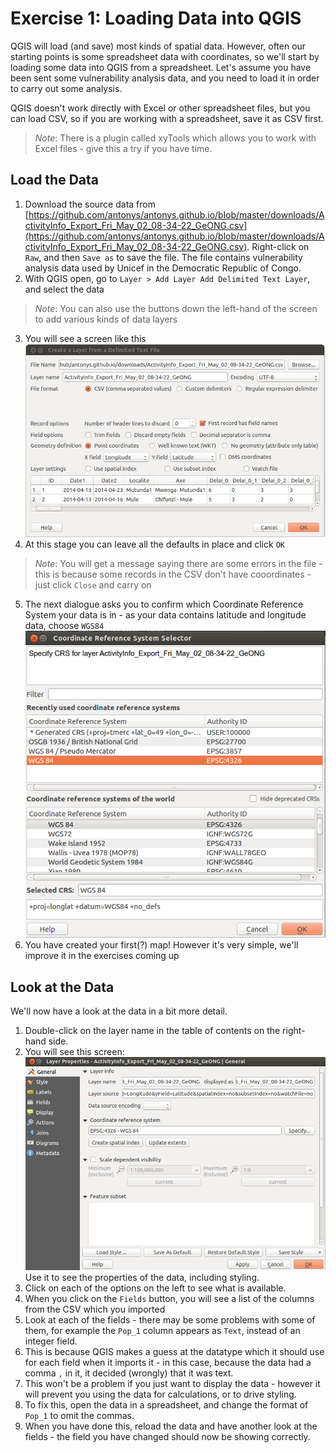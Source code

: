 Exercise 1: Loading Data into QGIS
==================================
QGIS will load (and save) most kinds of spatial data. However, often our starting points is some spreadsheet data with coordinates, so we'll start by loading some data into QGIS from a spreadsheet. Let's assume you have been sent some vulnerability analysis data, and you need to load it in order to carry out some analysis.

QGIS doesn't work directly with Excel or other spreadsheet files, but you can load CSV, so if you are working with a spreadsheet, save it as CSV first.

> *Note*: There is a plugin called xyTools which allows you to work with Excel files - give this a try if you have time.

## Load the Data
1. Download the source data from [https://github.com/antonys/antonys.github.io/blob/master/downloads/ActivityInfo_Export_Fri_May_02_08-34-22_GeONG.csv](https://github.com/antonys/antonys.github.io/blob/master/downloads/ActivityInfo_Export_Fri_May_02_08-34-22_GeONG.csv). Right-click on `Raw`, and then `Save as` to save the file. The file contains vulnerability analysis data used by Unicef in the Democratic Republic of Congo.
2. With QGIS open, go to `Layer > Add Layer Add Delimited Text Layer`, and select the data
> *Note*: You can also use the buttons down the left-hand of the screen to add various kinds of data layers
3. You will see a screen like this ![Add Delimited Text Layer](../images/load_csv.png "Add Delimited Text Layer")
4. At this stage you can leave all the defaults in place and click `OK`
> *Note*: You will get a message saying there are some errors in the file - this is because some records in the CSV don't have cooordinates - just click `Close` and carry on
5. The next dialogue asks you to confirm which Coordinate Reference System your data is in - as your data contains latitude and longitude data, choose `WGS84` ![Specify Coordinate Reference System](../images/specify_crs.png "Specify Coordinate Reference System")
6. You have created your first(?) map! However it's very simple, we'll improve it in the exercises coming up

## Look at the Data
We'll now have a look at the data in a bit more detail.  
1. Double-click on the layer name in the table of contents on the right-hand side.
2. You will see this screen: ![Layer Properties](../images/layer_properties.png "Layer Properties") Use it to see the properties of the data, including styling.
3. Click on each of the options on the left to see what is available.
4. When you click on the `Fields` button, you will see a list of the columns from the CSV which you imported
5. Look at each of the fields - there may be some problems with some of them, for example the `Pop_1` column appears as `Text`, instead of an integer field.
6. This is because QGIS makes a guess at the datatype which it should use for each field when it imports it - in this case, because the data had a comma `,` in it, it decided (wrongly) that it was text.
7. This won't be a problem if you just want to display the data - however it will prevent you using the data for calculations, or to drive styling.
8. To fix this, open the data in a spreadsheet, and change the format of `Pop_1` to omit the commas.
9. When you have done this, reload the data and have another look at the fields - the field you have changed should now be showing correctly.
